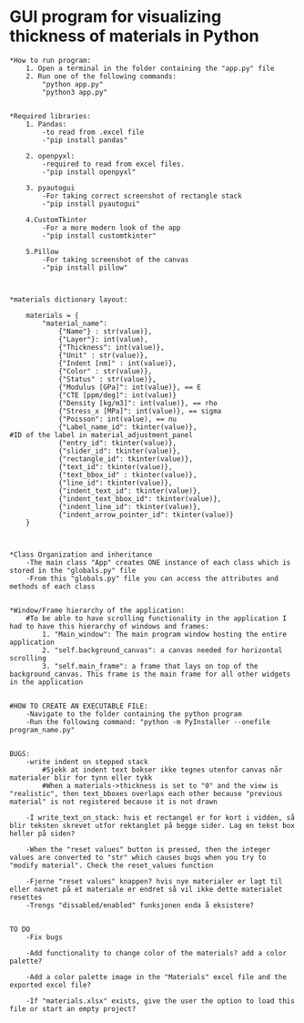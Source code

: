 # GUI program for visualizing thickness of materials in Python

    *How to run program:
        1. Open a terminal in the folder containing the "app.py" file
        2. Run one of the following commands:
            "python app.py"
            "python3 app.py"


    *Required libraries:
        1. Pandas: 
            -to read from .excel file
            -"pip install pandas"

        2. openpyxl:
            -required to read from excel files.
            -"pip install openpyxl"
    
        3. pyautogui
            -For taking correct screenshot of rectangle stack
            -"pip install pyautogui"
        
        4.CustomTkinter
            -For a more modern look of the app
            -"pip install customtkinter"
        
        5.Pillow
            -For taking screenshot of the canvas
            -"pip install pillow"

    

    *materials dictionary layout:

        materials = {
            "material_name":
                {"Name"} : str(value)},
                {"Layer"}: int(value),
                {"Thickness": int(value)},
                {"Unit" : str(value)},
                {"Indent [nm]" : int(value)},
                {"Color" : str(value)},
                {"Status" : str(value)},
                {"Modulus [GPa]": int(value)}, == E
                {"CTE [ppm/deg]": int(value)}
                {"Density [kg/m3]": int(value)}, == rho
                {"Stress_x [MPa]": int(value)}, == sigma
                {"Poisson": int(value), == nu
                {"Label_name_id": tkinter(value)},                      #ID of the label in material_adjustment_panel 
                {"entry_id": tkinter(value)},
                {"slider_id": tkinter(value)},
                {"rectangle_id": tkinter(value)},
                {"text_id": tkinter(value)},
                {"text_bbox_id" : tkinter(value)},
                {"line_id": tkinter(value)},
                {"indent_text_id": tkinter(value)},
                {"indent_text_bbox_id": tkinter(value)},
                {"indent_line_id": tkinter(value)},
                {"indent_arrow_pointer_id": tkinter(value)}
        }



    *Class Organization and inheritance
        -The main class "App" creates ONE instance of each class which is stored in the "globals.py" file
        -From this "globals.py" file you can access the attributes and methods of each class


    *Window/Frame hierarchy of the application:
        #To be able to have scrolling functionality in the application I had to have this hierarchy of windows and frames:
            1. "Main_window": The main program window hosting the entire application
            2. "self.background_canvas": a canvas needed for horizontal scrolling
            3. "self.main_frame": a frame that lays on top of the background_canvas. This frame is the main frame for all other widgets in the application


    #HOW TO CREATE AN EXECUTABLE FILE:
        -Navigate to the folder containing the python program
        -Run the following command: "python -m PyInstaller --onefile program_name.py"


    BUGS:
        -write indent on stepped stack
            #Sjekk at indent text bokser ikke tegnes utenfor canvas når materialer blir for tynn eller tykk
            #When a materials->thickness is set to "0" and the view is "realistic", then text_bboxes overlaps each other because "previous material" is not registered because it is not drawn
        
        -I write_text_on_stack: hvis et rectangel er for kort i vidden, så blir teksten skrevet utfor rektanglet på begge sider. Lag en tekst box heller på siden?
        
        -When the "reset values" button is pressed, then the integer values are converted to "str" which causes bugs when you try to "modify material". Check the reset_values function
        
        -Fjerne "reset values" knappen? hvis nye materialer er lagt til eller navnet på et materiale er endret så vil ikke dette materialet resettes
        -Trengs "dissabled/enabled" funksjonen enda å eksistere?


    TO DO                   
        -Fix bugs

        -Add functionality to change color of the materials? add a color palette?

        -Add a color palette image in the "Materials" excel file and the exported excel file?

        -If "materials.xlsx" exists, give the user the option to load this file or start an empty project?
